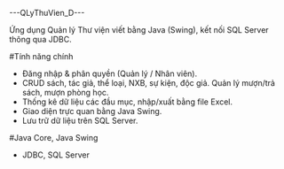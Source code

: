 ---QLyThuVien_D---

Ứng dụng Quản lý Thư viện viết bằng Java (Swing), kết nối SQL Server thông qua JDBC.

#Tính năng chính
  - Đăng nhập & phân quyền (Quản lý / Nhân viên).
  - CRUD sách, tác giả, thể loại, NXB, sự kiện, độc giả. Quản lý mượn/trả sách, mượn phòng học.
  - Thống kê dữ liệu các đầu mục, nhập/xuất bằng file Excel.
  - Giao diện trực quan bằng Java Swing.
  - Lưu trữ dữ liệu trên SQL Server.

#Java Core, Java Swing
  - JDBC, SQL Server
